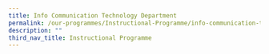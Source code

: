 ```yaml
---
title: Info Communication Technology Department
permalink: /our-programmes/Instructional-Programme/info-communication-technology-department
description: ""
third_nav_title: Instructional Programme
---
```


